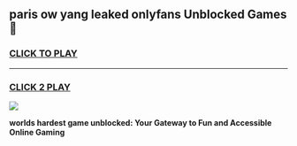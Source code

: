 
## paris ow yang leaked onlyfans Unblocked Games👋
<h3>
<a href="https://premium.freeplayer.one?title=paris_ow_yang_leaked_onlyfans&ref=16F">CLICK TO PLAY</a></h3>
<hr>

<h3>
<a href="https://premium.freeplayer.one?title=paris_ow_yang_leaked_onlyfans&ref=16F">CLICK 2 PLAY</a>
  
</h3>

<a href="https://premium.freeplayer.one?title=paris_ow_yang_leaked_onlyfans&ref=16F/"><img src="https://clearcache.store/games.png"></a>


**worlds hardest game unblocked: Your Gateway to Fun and Accessible Online Gaming**
